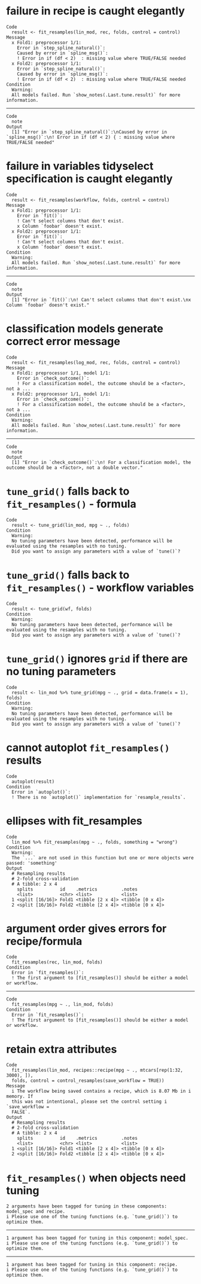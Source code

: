 # failure in recipe is caught elegantly

    Code
      result <- fit_resamples(lin_mod, rec, folds, control = control)
    Message
      x Fold1: preprocessor 1/1:
        Error in `step_spline_natural()`:
        Caused by error in `spline_msg()`:
        ! Error in if (df < 2)  : missing value where TRUE/FALSE needed
      x Fold2: preprocessor 1/1:
        Error in `step_spline_natural()`:
        Caused by error in `spline_msg()`:
        ! Error in if (df < 2)  : missing value where TRUE/FALSE needed
    Condition
      Warning:
      All models failed. Run `show_notes(.Last.tune.result)` for more information.

---

    Code
      note
    Output
      [1] "Error in `step_spline_natural()`:\nCaused by error in `spline_msg()`:\n! Error in if (df < 2) { : missing value where TRUE/FALSE needed"

# failure in variables tidyselect specification is caught elegantly

    Code
      result <- fit_resamples(workflow, folds, control = control)
    Message
      x Fold1: preprocessor 1/1:
        Error in `fit()`:
        ! Can't select columns that don't exist.
        x Column `foobar` doesn't exist.
      x Fold2: preprocessor 1/1:
        Error in `fit()`:
        ! Can't select columns that don't exist.
        x Column `foobar` doesn't exist.
    Condition
      Warning:
      All models failed. Run `show_notes(.Last.tune.result)` for more information.

---

    Code
      note
    Output
      [1] "Error in `fit()`:\n! Can't select columns that don't exist.\nx Column `foobar` doesn't exist."

# classification models generate correct error message

    Code
      result <- fit_resamples(log_mod, rec, folds, control = control)
    Message
      x Fold1: preprocessor 1/1, model 1/1:
        Error in `check_outcome()`:
        ! For a classification model, the outcome should be a <factor>, not a ...
      x Fold2: preprocessor 1/1, model 1/1:
        Error in `check_outcome()`:
        ! For a classification model, the outcome should be a <factor>, not a ...
    Condition
      Warning:
      All models failed. Run `show_notes(.Last.tune.result)` for more information.

---

    Code
      note
    Output
      [1] "Error in `check_outcome()`:\n! For a classification model, the outcome should be a <factor>, not a double vector."

# `tune_grid()` falls back to `fit_resamples()` - formula

    Code
      result <- tune_grid(lin_mod, mpg ~ ., folds)
    Condition
      Warning:
      No tuning parameters have been detected, performance will be evaluated using the resamples with no tuning.
      Did you want to assign any parameters with a value of `tune()`?

# `tune_grid()` falls back to `fit_resamples()` - workflow variables

    Code
      result <- tune_grid(wf, folds)
    Condition
      Warning:
      No tuning parameters have been detected, performance will be evaluated using the resamples with no tuning.
      Did you want to assign any parameters with a value of `tune()`?

# `tune_grid()` ignores `grid` if there are no tuning parameters

    Code
      result <- lin_mod %>% tune_grid(mpg ~ ., grid = data.frame(x = 1), folds)
    Condition
      Warning:
      No tuning parameters have been detected, performance will be evaluated using the resamples with no tuning.
      Did you want to assign any parameters with a value of `tune()`?

# cannot autoplot `fit_resamples()` results

    Code
      autoplot(result)
    Condition
      Error in `autoplot()`:
      ! There is no `autoplot()` implementation for `resample_results`.

# ellipses with fit_resamples

    Code
      lin_mod %>% fit_resamples(mpg ~ ., folds, something = "wrong")
    Condition
      Warning:
      The `...` are not used in this function but one or more objects were passed: 'something'
    Output
      # Resampling results
      # 2-fold cross-validation 
      # A tibble: 2 x 4
        splits          id    .metrics         .notes          
        <list>          <chr> <list>           <list>          
      1 <split [16/16]> Fold1 <tibble [2 x 4]> <tibble [0 x 4]>
      2 <split [16/16]> Fold2 <tibble [2 x 4]> <tibble [0 x 4]>

# argument order gives errors for recipe/formula

    Code
      fit_resamples(rec, lin_mod, folds)
    Condition
      Error in `fit_resamples()`:
      ! The first argument to [fit_resamples()] should be either a model or workflow.

---

    Code
      fit_resamples(mpg ~ ., lin_mod, folds)
    Condition
      Error in `fit_resamples()`:
      ! The first argument to [fit_resamples()] should be either a model or workflow.

# retain extra attributes

    Code
      fit_resamples(lin_mod, recipes::recipe(mpg ~ ., mtcars[rep(1:32, 3000), ]),
      folds, control = control_resamples(save_workflow = TRUE))
    Message
      i The workflow being saved contains a recipe, which is 8.07 Mb in i memory. If
      this was not intentional, please set the control setting i `save_workflow =
      FALSE`.
    Output
      # Resampling results
      # 2-fold cross-validation 
      # A tibble: 2 x 4
        splits          id    .metrics         .notes          
        <list>          <chr> <list>           <list>          
      1 <split [16/16]> Fold1 <tibble [2 x 4]> <tibble [0 x 4]>
      2 <split [16/16]> Fold2 <tibble [2 x 4]> <tibble [0 x 4]>

# `fit_resamples()` when objects need tuning

    2 arguments have been tagged for tuning in these components: model_spec and recipe.
    i Please use one of the tuning functions (e.g. `tune_grid()`) to optimize them.

---

    1 argument has been tagged for tuning in this component: model_spec.
    i Please use one of the tuning functions (e.g. `tune_grid()`) to optimize them.

---

    1 argument has been tagged for tuning in this component: recipe.
    i Please use one of the tuning functions (e.g. `tune_grid()`) to optimize them.

